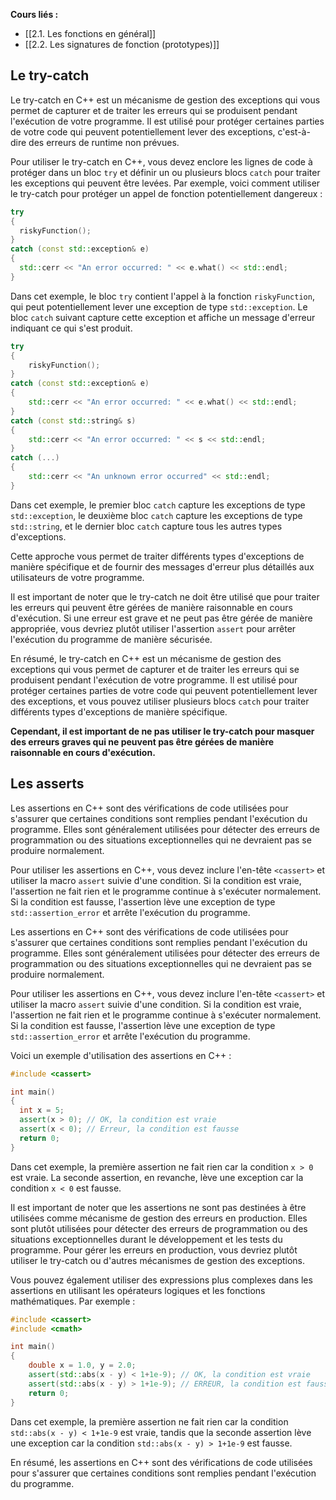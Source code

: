 **Cours liés :**
- [[2.1. Les fonctions en général]]
- [[2.2. Les signatures de fonction (prototypes)]]

## Le try-catch

Le try-catch en C++ est un mécanisme de gestion des exceptions qui vous permet de capturer et de traiter les erreurs qui se produisent pendant l'exécution de votre programme. Il est utilisé pour protéger certaines parties de votre code qui peuvent potentiellement lever des exceptions, c'est-à-dire des erreurs de runtime non prévues.

Pour utiliser le try-catch en C++, vous devez enclore les lignes de code à protéger dans un bloc `try` et définir un ou plusieurs blocs `catch` pour traiter les exceptions qui peuvent être levées. Par exemple, voici comment utiliser le try-catch pour protéger un appel de fonction potentiellement dangereux :

```cpp
try 
{
  riskyFunction();
} 
catch (const std::exception& e) 
{
  std::cerr << "An error occurred: " << e.what() << std::endl;
}
```

Dans cet exemple, le bloc `try` contient l'appel à la fonction `riskyFunction`, qui peut potentiellement lever une exception de type `std::exception`. Le bloc `catch` suivant capture cette exception et affiche un message d'erreur indiquant ce qui s'est produit.

```cpp
try 
{ 
	riskyFunction(); 
} 
catch (const std::exception& e) 
{ 
	std::cerr << "An error occurred: " << e.what() << std::endl; 
} 
catch (const std::string& s) 
{ 
	std::cerr << "An error occurred: " << s << std::endl; 
} 
catch (...) 
{ 
	std::cerr << "An unknown error occurred" << std::endl; 
}
```

Dans cet exemple, le premier bloc `catch` capture les exceptions de type `std::exception`, le deuxième bloc `catch` capture les exceptions de type `std::string`, et le dernier bloc `catch` capture tous les autres types d'exceptions. 

Cette approche vous permet de traiter différents types d'exceptions de manière spécifique et de fournir des messages d'erreur plus détaillés aux utilisateurs de votre programme. 

Il est important de noter que le try-catch ne doit être utilisé que pour traiter les erreurs qui peuvent être gérées de manière raisonnable en cours d'exécution. Si une erreur est grave et ne peut pas être gérée de manière appropriée, vous devriez plutôt utiliser l'assertion `assert` pour arrêter l'exécution du programme de manière sécurisée.

En résumé, le try-catch en C++ est un mécanisme de gestion des exceptions qui vous permet de capturer et de traiter les erreurs qui se produisent pendant l'exécution de votre programme. Il est utilisé pour protéger certaines parties de votre code qui peuvent potentiellement lever des exceptions, et vous pouvez utiliser plusieurs blocs `catch` pour traiter différents types d'exceptions de manière spécifique. 

**Cependant, il est important de ne pas utiliser le try-catch pour masquer des erreurs graves qui ne peuvent pas être gérées de manière raisonnable en cours d'exécution.**

## Les asserts 

Les assertions en C++ sont des vérifications de code utilisées pour s'assurer que certaines conditions sont remplies pendant l'exécution du programme. Elles sont généralement utilisées pour détecter des erreurs de programmation ou des situations exceptionnelles qui ne devraient pas se produire normalement.

Pour utiliser les assertions en C++, vous devez inclure l'en-tête `<cassert>` et utiliser la macro `assert` suivie d'une condition. Si la condition est vraie, l'assertion ne fait rien et le programme continue à s'exécuter normalement. Si la condition est fausse, l'assertion lève une exception de type `std::assertion_error` et arrête l'exécution du programme.

Les assertions en C++ sont des vérifications de code utilisées pour s'assurer que certaines conditions sont remplies pendant l'exécution du programme. Elles sont généralement utilisées pour détecter des erreurs de programmation ou des situations exceptionnelles qui ne devraient pas se produire normalement.

Pour utiliser les assertions en C++, vous devez inclure l'en-tête `<cassert>` et utiliser la macro `assert` suivie d'une condition. Si la condition est vraie, l'assertion ne fait rien et le programme continue à s'exécuter normalement. Si la condition est fausse, l'assertion lève une exception de type `std::assertion_error` et arrête l'exécution du programme.

Voici un exemple d'utilisation des assertions en C++ :

```cpp
#include <cassert>

int main() 
{
  int x = 5;
  assert(x > 0); // OK, la condition est vraie
  assert(x < 0); // Erreur, la condition est fausse
  return 0;
}
```

Dans cet exemple, la première assertion ne fait rien car la condition `x > 0` est vraie. La seconde assertion, en revanche, lève une exception car la condition `x < 0` est fausse.

Il est important de noter que les assertions ne sont pas destinées à être utilisées comme mécanisme de gestion des erreurs en production. Elles sont plutôt utilisées pour détecter des erreurs de programmation ou des situations exceptionnelles durant le développement et les tests du programme. Pour gérer les erreurs en production, vous devriez plutôt utiliser le try-catch ou d'autres mécanismes de gestion des exceptions.

Vous pouvez également utiliser des expressions plus complexes dans les assertions en utilisant les opérateurs logiques et les fonctions mathématiques. Par exemple :

```cpp
#include <cassert>
#include <cmath>

int main() 
{
    double x = 1.0, y = 2.0;
    assert(std::abs(x - y) < 1+1e-9); // OK, la condition est vraie
    assert(std::abs(x - y) > 1+1e-9); // ERREUR, la condition est fausse
    return 0;
}
```

Dans cet exemple, la première assertion ne fait rien car la condition `std::abs(x - y) < 1+1e-9` est vraie, tandis que la seconde assertion lève une exception car la condition `std::abs(x - y) > 1+1e-9` est fausse.

En résumé, les assertions en C++ sont des vérifications de code utilisées pour s'assurer que certaines conditions sont remplies pendant l'exécution du programme.

